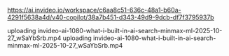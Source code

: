  https://ai.invideo.io/workspace/c6aa8c51-636c-48a1-b60a-4291f5638a4d/v40-copilot/38a7b451-d343-49d9-9dcb-df7f3795937b

 uploading invideo-ai-1080-what-i-built-in-ai-search-minmax-ml-2025-10-27_wSaYbSrb.mp4
 uploading invideo-ai-1080-what-i-built-in-ai-search-minmax-ml-2025-10-27_wSaYbSrb.mp4
